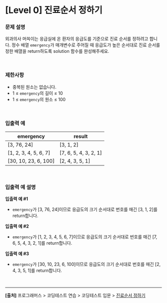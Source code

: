 # [Level 0] 진료순서 정하기

### 문제 설명
외과의사 머쓱이는 응급실에 온 환자의 응급도를 기준으로 진료 순서를 정하려고 합니다. 정수 배열 `emergency`가 매개변수로 주어질 때 응급도가 높은 순서대로 진료 순서를 정한 배열을 return하도록 solution 함수를 완성해주세요.

<br>

### 제한사항
* 중복된 원소는 없습니다.
* 1 ≤ `emergency`의 길이 ≤ 10
* 1 ≤ `emergency`의 원소 ≤ 100

<br>

### 입출력 예
|emergency|result|
|---|---|
|[3, 76, 24]|[3, 1, 2]|
|[1, 2, 3, 4, 5, 6, 7]|[7, 6, 5, 4, 3, 2, 1]|
|[30, 10, 23, 6, 100]|[2, 4, 3, 5, 1]|

<br>

### 입출력 예 설명
**입출력 예 #1**
* `emergency`가 [3, 76, 24]이므로 응급도의 크기 순서대로 번호를 매긴 [3, 1, 2]를 return합니다.

**입출력 예 #2**
* `emergency`가 [1, 2, 3, 4, 5, 6, 7]이므로 응급도의 크기 순서대로 번호를 매긴 [7, 6, 5, 4, 3, 2, 1]를 return합니다.

**입출력 예 #3**
* `emergency`가 [30, 10, 23, 6, 100]이므로 응급도의 크기 순서대로 번호를 매긴 [2, 4, 3, 5, 1]를 return합니다.

<br>

---
**[출처]** 프로그래머스 > 코딩테스트 연습 > 코딩테스트 입문 > [진료순서 정하기](https://school.programmers.co.kr/learn/courses/30/lessons/120835)